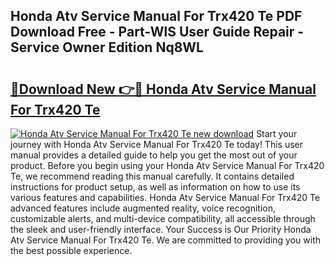 ## Honda Atv Service Manual For Trx420 Te PDF Download Free - Part-WlS User Guide Repair - Service Owner Edition Nq8WL

# <h2><a href="http://bc74539.oget.top/?id=Honda+Atv+Service+Manual+For+Trx420+Te">🔗Download New 👉🔴 Honda Atv Service Manual For Trx420 Te</a></h2>

[![Honda Atv Service Manual For Trx420 Te new download](https://i.imgur.com/5g1atiW.png)](http://bc74539.oget.top/?id=Honda+Atv+Service+Manual+For+Trx420+Te)
Start your journey with Honda Atv Service Manual For Trx420 Te today! This user manual provides a detailed guide to help you get the most out of your product. Before you begin using your Honda Atv Service Manual For Trx420 Te, we recommend reading this manual carefully. It contains detailed instructions for product setup, as well as information on how to use its various features and capabilities. Honda Atv Service Manual For Trx420 Te advanced features include augmented reality, voice recognition, customizable alerts, and multi-device compatibility, all accessible through the sleek and user-friendly interface. Your Success is Our Priority Honda Atv Service Manual For Trx420 Te. We are committed to providing you with the best possible experience.
